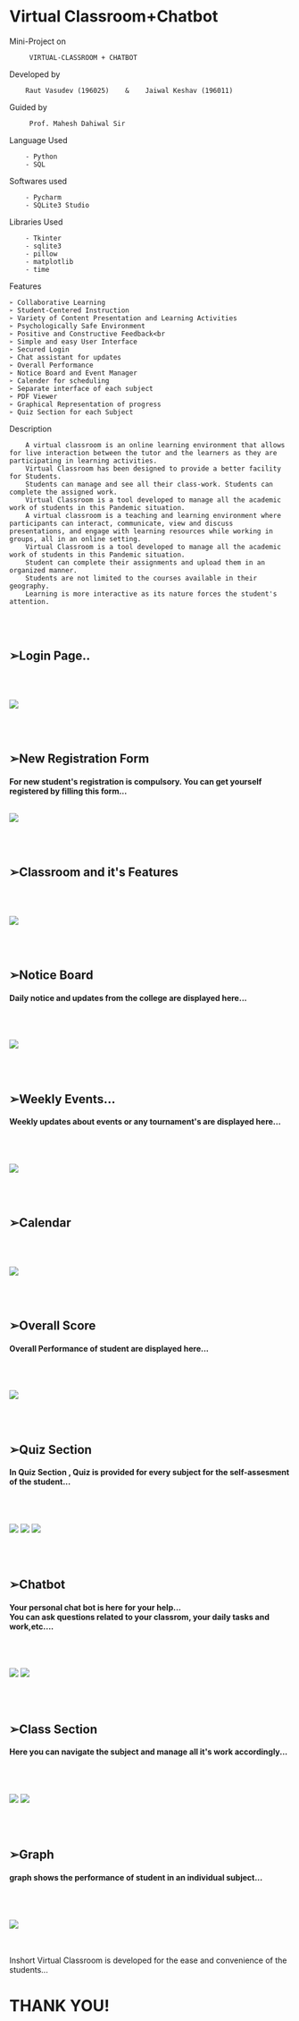 # Virtual Classroom+Chatbot 

Mini-Project on 

         VIRTUAL-CLASSROOM + CHATBOT
        
        

Developed by

        Raut Vasudev (196025)    &    Jaiwal Keshav (196011)
        


Guided by
         
         Prof. Mahesh Dahiwal Sir

Language Used
        
        - Python
        - SQL

Softwares used

        - Pycharm
        - SQLite3 Studio

Libraries Used

        - Tkinter
        - sqlite3
        - pillow
        - matplotlib
        - time
   

Features 

    ➢ Collaborative Learning
    ➢ Student-Centered Instruction
    ➢ Variety of Content Presentation and Learning Activities
    ➢ Psychologically Safe Environment
    ➢ Positive and Constructive Feedback<br 
    ➢ Simple and easy User Interface
    ➢ Secured Login
    ➢ Chat assistant for updates
    ➢ Overall Performance
    ➢ Notice Board and Event Manager
    ➢ Calender for scheduling
    ➢ Separate interface of each subject
    ➢ PDF Viewer
    ➢ Graphical Representation of progress
    ➢ Quiz Section for each Subject


Description

        A virtual classroom is an online learning environment that allows for live interaction between the tutor and the learners as they are participating in learning activities. 
        Virtual Classroom has been designed to provide a better facility for Students. 
        Students can manage and see all their class-work. Students can complete the assigned work. 
        Virtual Classroom is a tool developed to manage all the academic work of students in this Pandemic situation. 
        A virtual classroom is a teaching and learning environment where participants can interact, communicate, view and discuss presentations, and engage with learning resources while working in groups, all in an online setting.
        Virtual Classroom is a tool developed to manage all the academic work of students in this Pandemic situation.
        Student can complete their assignments and upload them in an organized manner.
        Students are not limited to the courses available in their geography.
        Learning is more interactive as its nature forces the student's attention. 


<br>
<br>
<h2>➢Login Page.. </h2>
</br>
</br>

<img src="https://github.com/test-keshav/Aditi/blob/main/PRImages/1.png"></img>

<br>
<br>
<h2>➢New Registration Form</h2>
<h4> For new student's registration is compulsory. You can get yourself registered by filling this form...
</br>
</br>

<img src="https://github.com/test-keshav/Aditi/blob/main/PRImages/2.png"></img>



 
<br>
<br>
<h2>➢Classroom and it's Features </h2>
</br>
</br>



<img src="https://github.com/test-keshav/Aditi/blob/main/PRImages/3.png"></img>

<br>
<br>
<h2>➢Notice Board </h2>
<h4> Daily notice and updates from the college are displayed here...</h4>
</br>
</br>

<img src="https://github.com/test-keshav/Aditi/blob/main/PRImages/4.png"></img>


<br>
<br>
<h2>➢Weekly Events... </h2>
<h4> Weekly updates about events or any tournament's are displayed here...</h4>
</br>
</br>


<img src="https://github.com/test-keshav/Aditi/blob/main/PRImages/5.png"></img>



<br>
<br>
<h2>➢Calendar </h2>
</br>
</br>


<img src="https://github.com/test-keshav/Aditi/blob/main/PRImages/6.png"></img>


<br>
<br>
<h2>➢Overall Score </h2>
<h4> Overall Performance of student are displayed here... </h4>
</br>
</br>

<img src="https://github.com/test-keshav/Aditi/blob/main/PRImages/7.png"></img>

<br>
<br>
<h2>➢Quiz Section </h2>
<h4> In Quiz Section , Quiz is provided for every subject for the self-assesment of the student...</h4>
</br>
</br>


<img src="https://github.com/test-keshav/Aditi/blob/main/PRImages/8.png"></img>
<img src="https://github.com/test-keshav/Aditi/blob/main/PRImages/12.png"></img>
<img src="https://github.com/test-keshav/Aditi/blob/main/PRImages/13.png"></img>





<br>
<br>
<h2>➢Chatbot </h2>
<h4> Your personal chat bot is here for your help...<br/>You can ask questions related to your classrom, your daily tasks and work,etc.... </h4>
</br>
</br>


<img src="https://github.com/test-keshav/Aditi/blob/main/PRImages/9.png"></img>
<img src="https://github.com/test-keshav/Aditi/blob/main/PRImages/16.png"></img>


<br>
<br>
<h2>➢Class Section </h2>
<h4> Here you can navigate the subject and manage all it's work accordingly... </h4>
</br>
</br>

<img src="https://github.com/test-keshav/Aditi/blob/main/PRImages/10.png"></img>
<img src="https://github.com/test-keshav/Aditi/blob/main/PRImages/18.png"></img>



<br>
<br>
<h2>➢Graph</h2>
<h4> graph shows the performance of student in an individual subject... </h4>
</br>
</br>

<img src="https://github.com/test-keshav/Aditi/blob/main/PRImages/17.png"></img>

</br>
</br>
Inshort Virtual Classroom is developed for the ease and convenience of the students...


<h1>THANK YOU!</h1>
